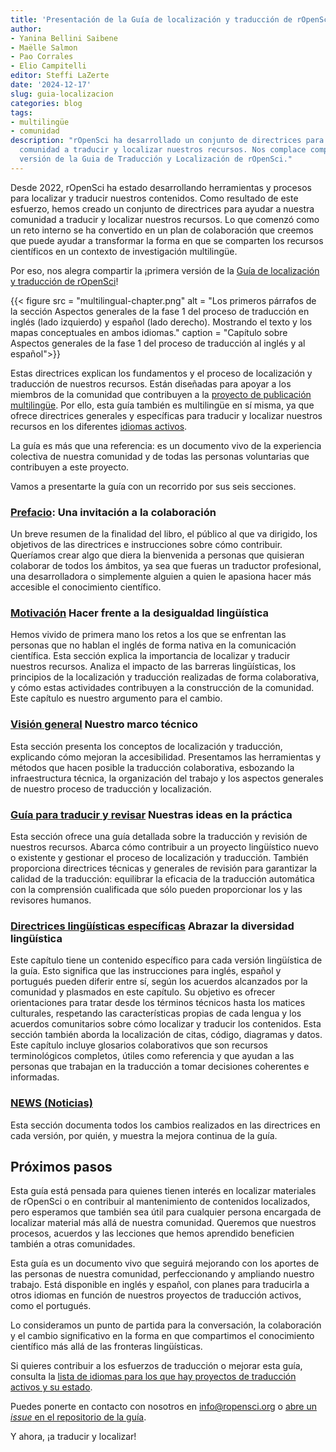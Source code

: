 ```yaml
---
title: 'Presentación de la Guía de localización y traducción de rOpenSci'
author:
- Yanina Bellini Saibene
- Maëlle Salmon
- Pao Corrales
- Elio Campitelli
editor: Steffi LaZerte
date: '2024-12-17'
slug: guia-localizacion
categories: blog
tags:
- multilingüe
- comunidad
description: "rOpenSci ha desarrollado un conjunto de directrices para ayudar a nuestra
  comunidad a traducir y localizar nuestros recursos. Nos complace compartir la primera
  versión de la Guia de Traducción y Localización de rOpenSci."
---
```


Desde 2022, rOpenSci ha estado desarrollando herramientas y procesos para localizar y traducir nuestros contenidos.
Como resultado de este esfuerzo, hemos creado un conjunto de directrices para ayudar a nuestra 
comunidad a traducir y localizar nuestros recursos.
Lo que comenzó como un reto interno se ha convertido en un plan de colaboración que creemos que puede 
ayudar a transformar la forma en que se comparten los recursos científicos en un contexto de investigación multilingüe.

Por eso, nos alegra compartir la ¡primera versión de la 
[Guía de localización y traducción de rOpenSci](https://translationguide.ropensci.org/)!

{{< figure src = "multilingual-chapter.png" alt = "Los primeros párrafos de la sección Aspectos generales de la fase 1 del proceso de traducción en inglés (lado izquierdo) y español (lado derecho). Mostrando el texto y los mapas conceptuales en ambos idiomas." caption = "Capítulo sobre Aspectos generales de la fase 1 del proceso de traducción al inglés y al español">}}

Estas directrices explican los fundamentos y el proceso de localización y traducción de nuestros recursos.
Están diseñadas para apoyar a los miembros de la comunidad que contribuyen a 
la [proyecto de publicación multilingüe](/multilingual-publishing/).
Por ello, esta guía también es multilingüe en sí misma, 
ya que ofrece directrices generales y específicas para traducir 
y localizar nuestros recursos en los diferentes [idiomas activos](https://github.com/ropensci-review-tools/translation_guide/?tab=readme-ov-file#languages-with-active-projects).

La guía es más que una referencia: es un documento vivo de la experiencia colectiva 
de nuestra comunidad y de todas las personas voluntarias que contribuyen a este proyecto.

Vamos a presentarte la guía con un recorrido por sus seis secciones.

### [Prefacio](https://translationguide.ropensci.org): Una invitación a la colaboración

Un breve resumen de la finalidad del libro, el público al que va dirigido, los objetivos de las directrices e 
instrucciones sobre cómo contribuir. Queríamos crear algo que diera la bienvenida a 
personas que quisieran colaborar de todos los ámbitos, ya sea que fueras un traductor profesional, 
una desarrolladora o simplemente alguien a quien le apasiona hacer más accesible el conocimiento científico.

### [Motivación](https://translationguide.ropensci.org/motivation.html) Hacer frente a la desigualdad lingüística

Hemos vivido de primera mano los retos a los que se enfrentan las personas que no hablan el inglés de forma nativa 
en la comunicación científica.
Esta sección explica la importancia de localizar y traducir nuestros recursos.
Analiza el impacto de las barreras lingüísticas, los principios de la localización y traducción 
realizadas de forma colaborativa, y cómo estas actividades contribuyen a la construcción de la comunidad. 
Este capítulo es nuestro argumento para el cambio.

### [Visión general](https://translationguide.ropensci.org/intro.html) Nuestro marco técnico

Esta sección presenta los conceptos de localización y traducción, explicando cómo mejoran la accesibilidad. 
Presentamos las herramientas y métodos que hacen posible la traducción colaborativa,
esbozando la infraestructura técnica, la organización del trabajo y los aspectos generales 
de nuestro proceso de traducción y localización.

### [Guía para traducir y revisar](https://translationguide.ropensci.org/howtoreview.html) Nuestras ideas en la práctica

Esta sección ofrece una guía detallada sobre la traducción y revisión de nuestros recursos.
Abarca cómo contribuir a un proyecto lingüístico nuevo o existente y gestionar el proceso de localización y traducción.
También proporciona directrices técnicas y generales de revisión para garantizar la calidad 
de la traducción: equilibrar la eficacia de la traducción automática con la 
comprensión cualificada que sólo pueden proporcionar los y las revisores humanos.

### [Directrices lingüísticas específicas](https://translationguide.ropensci.org/specific_guidelines.html) Abrazar la diversidad lingüística

Este capítulo tiene un contenido específico para cada versión lingüística de la guía.
Esto significa que las instrucciones para inglés, español y portugués pueden diferir entre sí, 
según los acuerdos alcanzados por la comunidad y plasmados en este capítulo. 
Su objetivo es ofrecer orientaciones para tratar desde los términos técnicos hasta los matices culturales, 
respetando las características propias de cada lengua y los acuerdos comunitarios sobre cómo 
localizar y traducir los contenidos.
Esta sección también aborda la localización de citas, código, diagramas y datos.
Este capítulo incluye glosarios colaborativos que son recursos terminológicos completos, 
útiles como referencia y que ayudan a las personas que trabajan en la traducción a tomar 
decisiones coherentes e informadas.

### [NEWS (Noticias)](https://translationguide.ropensci.org/booknews.html)

Esta sección documenta todos los cambios realizados en las directrices en cada versión, por quién, 
y muestra la mejora continua de la guía.

## Próximos pasos

Esta guía está pensada para quienes tienen interés en localizar materiales de rOpenSci 
o en contribuir al mantenimiento de contenidos localizados, 
pero esperamos que también sea útil para cualquier persona encargada de localizar material más allá de nuestra comunidad.
Queremos que nuestros procesos, acuerdos y las lecciones que hemos aprendido beneficien también a otras comunidades.

Esta guía es un documento vivo que seguirá mejorando con los aportes de las personas de nuestra comunidad, 
perfeccionando y ampliando nuestro trabajo.
Está disponible en inglés y español, con planes para traducirla a otros idiomas en función 
de nuestros proyectos de traducción activos, como el portugués.

Lo consideramos un punto de partida para la conversación, la colaboración y el cambio significativo 
en la forma en que compartimos el conocimiento científico más allá de las fronteras lingüísticas.

Si quieres contribuir a los esfuerzos de traducción o mejorar esta guía, 
consulta la [lista de idiomas para los que hay proyectos de traducción activos y su estado](https://github.com/ropensci-review-tools/translation_guide#active).

Puedes ponerte en contacto con nosotros en [info@ropensci.org](mailto:info@ropensci.org) 
o [abre un _issue_ en el repositorio de la guía](https://github.com/ropensci-review-tools/translation_guide/issues).

Y ahora, ¡a traducir y localizar!
